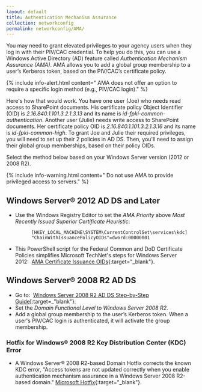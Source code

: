 ```yaml
---
layout: default
title: Authentication Mechanism Assurance
collection: networkconfig
permalink: networkconfig/AMA/
---
```


You may need to grant elevated privileges to your agency users when they log in with their PIV/CAC credential. To help you do this, you can use a Windows Active Directory (AD) feature called _Authentication Mechanism Assurance (AMA)_. AMA allows you to add a global group membership to a user’s Kerberos token, based on the PIV/CAC’s certificate policy.

{% include info-alert.html content=" AMA does not offer an option to require a specific login method (e.g., PIV/CAC login)." %}

Here's how that would work. You have one user (Joe) who needs read access to SharePoint documents. His certificate policy Object Identifier (OID) is _2.16.840.1.101.3.2.1.3.13_ and its name is _id-fpki-common-authentication_. Another user (Julie) needs write access to SharePoint documents. Her certificate policy OID is _2.16.840.1.101.3.2.1.3.16_ and its name is _id-fpki-common-high_. To grant Joe and Julie their required privileges, you will need to set up their 2 policies in AD DS. Then, you'll need to assign their global group memberships, based on their policy OIDs. 

Select the method below based on your Windows Server version (2012 or 2008 R2).

{% include info-warning.html content=" Do not use AMA to provide privileged access to servers." %}

## Windows Server® 2012 AD DS and Later

* Use the Windows Registry Editor to set the _AMA Priority_ above _Most Recently Issued Superior Certificate Heuristic_:

            [HKEY_LOCAL_MACHINE\SYSTEM\CurrentControlSet\services\kdc]
            "ChainWithIssuancePolicyOIDs"=dword:00000001

* This PowerShell script for the Federal Common and DoD Certificate Policies simplifies Microsoft TechNet's steps for Windows Server 2012:&nbsp;&nbsp;[AMA Certificate Issuance OIDs](https://github.com/GSA/ficam-scripts-public/tree/auth-mech-assurance/_ama){:target="_blank"}.

## Windows Server® 2008 R2 AD DS

* Go to:&nbsp;&nbsp;[Windows Server 2008 R2 AD DS Step-by-Step Guide](https://technet.microsoft.com/en-us/library/dd378897(v=WS.10).aspx)[:target=_"blank"}.
* Set the _Domain Functional Level_ to _Windows Server 2008 R2_.
* Add a global group membership to the user’s Kerberos token. When a user's PIV/CAC login is authenticated, it will activate the group membership.

### Hotfix for Windows® 2008 R2 Key Distribution Center (KDC) Error

* A Windows Server® 2008 R2-based Domain Hotfix corrects the known KDC error, "Access tokens are not updated correctly when you enable authentication mechanism assurance in a Windows Server 2008 R2-based domain." [Microsoft Hotfix](http://support.microsoft.com/kb/2771254){:target="_blank"}.

